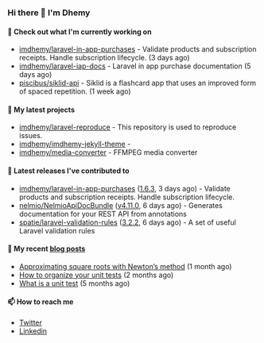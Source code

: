 ### Hi there 👋 I'm Dhemy

#### 👷 Check out what I'm currently working on

- [imdhemy/laravel-in-app-purchases](https://github.com/imdhemy/laravel-in-app-purchases) - Validate products and subscription receipts. Handle subscription lifecycle. (3 days ago)
- [imdhemy/laravel-iap-docs](https://github.com/imdhemy/laravel-iap-docs) - Laravel in app purchase documentation (5 days ago)
- [piscibus/siklid-api](https://github.com/piscibus/siklid-api) - Siklid is a flashcard app that uses an improved form of spaced repetition.  (1 week ago)

#### 🌱 My latest projects

- [imdhemy/laravel-reproduce](https://github.com/imdhemy/laravel-reproduce) - This repository is used to reproduce issues.
- [imdhemy/imdhemy-jekyll-theme](https://github.com/imdhemy/imdhemy-jekyll-theme) - 
- [imdhemy/media-converter](https://github.com/imdhemy/media-converter) - FFMPEG media converter

#### 🔭 Latest releases I've contributed to

- [imdhemy/laravel-in-app-purchases](https://github.com/imdhemy/laravel-in-app-purchases) ([1.6.3](https://github.com/imdhemy/laravel-in-app-purchases/releases/tag/1.6.3), 3 days ago) - Validate products and subscription receipts. Handle subscription lifecycle.
- [nelmio/NelmioApiDocBundle](https://github.com/nelmio/NelmioApiDocBundle) ([v4.11.0](https://github.com/nelmio/NelmioApiDocBundle/releases/tag/v4.11.0), 6 days ago) - Generates documentation for your REST API from annotations
- [spatie/laravel-validation-rules](https://github.com/spatie/laravel-validation-rules) ([3.2.2](https://github.com/spatie/laravel-validation-rules/releases/tag/3.2.2), 6 days ago) - A set of useful Laravel validation rules

#### 📜 My recent [blog posts](https://imdhemy.com/)

- [Approximating square roots with Newton’s method](https://imdhemy.com/blog/dsa/approximating-square-roots-with-newton&#39;s-method.html) (1 month ago)
- [How to organize your unit tests](https://imdhemy.com/blog/testing/how-to-organize-your-unit-tests.html) (2 months ago)
- [What is a unit test](https://imdhemy.com/blog/testing/what-is-a-unit-test.html) (5 months ago)

#### 📫 How to reach me

- [Twitter](https://twitter.com/imdhemy)
- [Linkedin](https://linkedin.com/in/imdhemy)